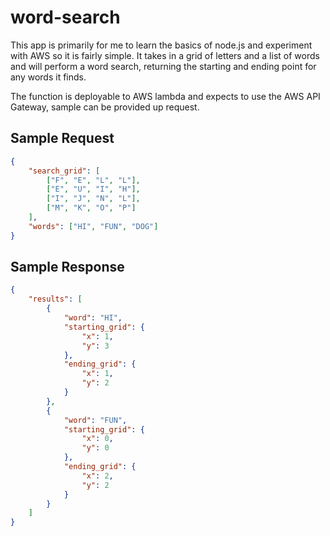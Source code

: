 # word-search
 This app is primarily for me to learn the basics of node.js and experiment with AWS so it is fairly simple. 
 It takes in a grid of letters and a list of words and will perform a word search, returning the starting and ending point for any words it finds.

The function is deployable to AWS lambda and expects to use the AWS API Gateway, sample can be provided up request.

## Sample Request
```json
{
    "search_grid": [
        ["F", "E", "L", "L"],
        ["E", "U", "I", "H"],
        ["I", "J", "N", "L"],
        ["M", "K", "O", "P"]
    ],
    "words": ["HI", "FUN", "DOG"]
}
```

## Sample Response
```json
{
    "results": [
        {
            "word": "HI",
            "starting_grid": {
                "x": 1,
                "y": 3
            },
            "ending_grid": {
                "x": 1,
                "y": 2
            }
        },
        {
            "word": "FUN",
            "starting_grid": {
                "x": 0,
                "y": 0
            },
            "ending_grid": {
                "x": 2,
                "y": 2
            }
        }
    ]
}
```
